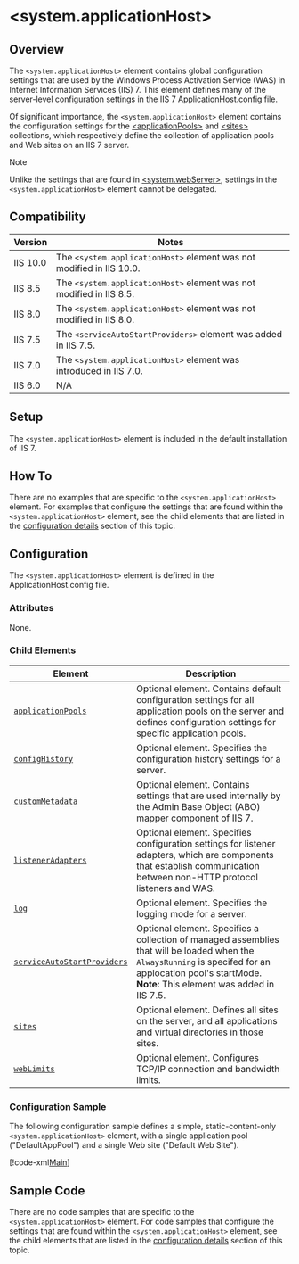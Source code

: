  &lt;system.applicationHost&gt;
====================
<a id="001"></a>
## Overview

The `<system.applicationHost>` element contains global configuration settings that are used by the Windows Process Activation Service (WAS) in Internet Information Services (IIS) 7. This element defines many of the server-level configuration settings in the IIS 7 ApplicationHost.config file.

Of significant importance, the `<system.applicationHost>` element contains the configuration settings for the [&lt;applicationPools&gt;](https://www.iis.net/configreference/system.applicationhost/applicationpools) and [&lt;sites&gt;](https://www.iis.net/configreference/system.applicationhost/sites) collections, which respectively define the collection of application pools and Web sites on an IIS 7 server.

> [!NOTE]
> Unlike the settings that are found in [&lt;system.webServer&gt;](https://www.iis.net/configreference/system.webserver), settings in the `<system.applicationHost>` element cannot be delegated.

<a id="002"></a>
## Compatibility

| Version | Notes |
| --- | --- |
| IIS 10.0 | The `<system.applicationHost>` element was not modified in IIS 10.0. |
| IIS 8.5 | The `<system.applicationHost>` element was not modified in IIS 8.5. |
| IIS 8.0 | The `<system.applicationHost>` element was not modified in IIS 8.0. |
| IIS 7.5 | The `<serviceAutoStartProviders>` element was added in IIS 7.5. |
| IIS 7.0 | The `<system.applicationHost>` element was introduced in IIS 7.0. |
| IIS 6.0 | N/A |

<a id="003"></a>
## Setup

The `<system.applicationHost>` element is included in the default installation of IIS 7.

<a id="004"></a>
## How To

There are no examples that are specific to the `<system.applicationHost>` element. For examples that configure the settings that are found within the `<system.applicationHost>` element, see the child elements that are listed in the [configuration details](#005) section of this topic.

<a id="005"></a>
## Configuration

The `<system.applicationHost>` element is defined in the ApplicationHost.config file.

### Attributes

None.

### Child Elements

| Element | Description |
| --- | --- |
| [`applicationPools`](https://www.iis.net/configreference/system.applicationhost/applicationpools) | Optional element. Contains default configuration settings for all application pools on the server and defines configuration settings for specific application pools. |
| [`configHistory`](https://www.iis.net/configreference/system.applicationhost/confighistory) | Optional element. Specifies the configuration history settings for a server. |
| [`customMetadata`](https://www.iis.net/configreference/system.applicationhost/custommetadata) | Optional element. Contains settings that are used internally by the Admin Base Object (ABO) mapper component of IIS 7. |
| [`listenerAdapters`](https://www.iis.net/configreference/system.applicationhost/listeneradapters) | Optional element. Specifies configuration settings for listener adapters, which are components that establish communication between non-HTTP protocol listeners and WAS. |
| [`log`](https://www.iis.net/configreference/system.applicationhost/log) | Optional element. Specifies the logging mode for a server. |
| [`serviceAutoStartProviders`](https://www.iis.net/configreference/system.applicationhost/serviceautostartproviders) | Optional element. Specifies a collection of managed assemblies that will be loaded when the `AlwaysRunning` is specifed for an applocation pool's startMode. **Note:** This element was added in IIS 7.5. |
| [`sites`](https://www.iis.net/configreference/system.applicationhost/sites) | Optional element. Defines all sites on the server, and all applications and virtual directories in those sites. |
| [`webLimits`](https://www.iis.net/configreference/system.applicationhost/weblimits) | Optional element. Configures TCP/IP connection and bandwidth limits. |

### Configuration Sample

The following configuration sample defines a simple, static-content-only `<system.applicationHost>` element, with a single application pool ("DefaultAppPool") and a single Web site ("Default Web Site").

[!code-xml[Main](index/samples/sample1.xml)]

<a id="006"></a>
## Sample Code

There are no code samples that are specific to the `<system.applicationHost>` element. For code samples that configure the settings that are found within the `<system.applicationHost>` element, see the child elements that are listed in the [configuration details](#005) section of this topic.